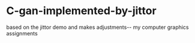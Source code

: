 # C-gan-implemented-by-jittor
based on the jittor demo and makes adjustments-- my computer graphics assignments
